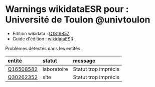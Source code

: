Warnings wikidataESR pour : Université de Toulon @univtoulon
================

- Edition wikidata : [Q1816857](https://www.wikidata.org/wiki/Q1816857)
- Guide d'édition : [wikidataESR](https://github.com/cpesr/wikidataESR/)



Problèmes détectés dans les entités :

|entité                                               |statut      |message              |
|:----------------------------------------------------|:-----------|:--------------------|
|[Q16508582](https://www.wikidata.org/wiki/Q16508582) |laboratoire |Statut trop imprécis |
|[Q30262352](https://www.wikidata.org/wiki/Q30262352) |site        |Statut trop imprécis |
